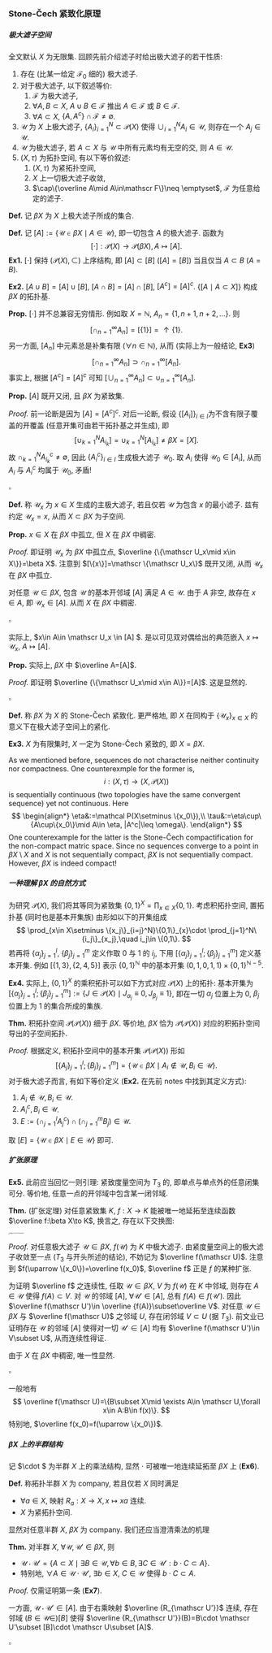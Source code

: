 ### Stone-Čech 紧致化原理

##### 极大滤子空间

全文默认 $X$ 为无限集. 回顾先前介绍滤子时给出极大滤子的若干性质:

1. 存在 (比某一给定 $\mathscr F_0$ 细的) 极大滤子. 
2. 对于极大滤子, 以下叙述等价: 
   1. $\mathscr F$ 为极大滤子,
   2. $\forall A,B\subset  X$, $A\cup B\in \mathscr F$ 推出 $A\in \mathscr F$ 或 $B\in\mathscr F$. 
   3. $\forall A\subset X$, $\{A,A^c\}\cap \mathscr F\neq\emptyset$.  
3. $\mathscr U$ 为 $X$ 上极大滤子, $\{A_i\}_{i=1}^N\subset \mathcal P(X)$ 使得 $\cup_{i=1}^N A_i\in\mathscr U$, 则存在一个 $A_j\in\mathscr U$. 
4. $\mathscr U$ 为极大滤子, 若 $A\subset X$ 与 $\mathscr U$ 中所有元素均有无空的交, 则 $A\in\mathscr U$. 
5. $(X,\tau)$ 为拓扑空间, 有以下等价叙述:
   1.  $(X,\tau)$ 为紧拓扑空间,
   2. $X$ 上一切极大滤子收敛,
   3. $\cap\{\overline A\mid A\in\mathscr F\}\neq \emptyset$, $\mathscr F$ 为任意给定的滤子. 

**Def.** 记 $\beta X$ 为 $X$ 上极大滤子所成的集合. 

**Def.** 记 $[A]:=\{\mathscr U\in \beta X\mid A\in \mathscr U\}$, 即一切包含 $A$ 的极大滤子. 函数为
$$
[\cdot]:\mathcal P(X)\to \mathcal P(\beta X),A\mapsto [A].
$$
**Ex1.** $[\cdot]$ 保持 $(\mathcal P(X),\subset)$ 上序结构, 即 $[A]\subset [B]$ ($[A]=[B]$) 当且仅当 $A\subset B$ ($A=B$). 

**Ex2.** $[A\cup B]=[A]\cup [B]$, $[A\cap B]=[A]\cap [B]$, $[A^c]=[A]^c$. $\{[A\mid A\subset X]\}$ 构成 $\beta X$ 的拓扑基. 

**Prop.** $[\cdot]$ 并不总兼容无穷情形. 例如取 $X=\mathbb N$, $A_n=\{1,n+1,n+2,\ldots\}$. 则
$$
[\cap_{n=1}^\infty A_n]=[\{1\}]=\uparrow \{1\}.
$$
另一方面, $[A_n]$ 中元素总是补集有限 ($\forall n\in\mathbb N$), 从而 (实际上为一般结论, **Ex3**)
$$
[\cap _{n=1}^\infty A_n]\supset \cap_{n=1}^\infty[A_n].
$$
事实上, 根据 $[A^c]=[A]^c$ 可知 $[\cup_{n=1}^\infty A_n]\subset \cup_{n=1}^\infty[ A_n]$. 

**Prop.** $[A]$ 既开又闭, 且 $\beta X$ 为紧致集. 

*Proof.* 前一论断是因为 $[A]=[A^c]^c$​. 对后一论断, 假设 $\{[A_i]\}_{i\in I}$​ 为不含有限子覆盖的开覆盖 (任意开集可由若干拓扑基之并生成), 即
$$
[\cup_{k=1}^NA_{i_k}]=\cup_{k=1}^N [A_{i_k}]\neq \beta X=[X].
$$
故 $\cap _{k=1}^NA_{i_k}^c\neq \emptyset$, 因此 $\{A_i^c\}_{i\in I}$ 生成极大滤子 $\mathscr U_0$. 取 $A_i$ 使得 $\mathscr U_0\in [A_i]$, 从而 $A_i$ 与 $A_i^c$ 均属于 $\mathscr U_0$, 矛盾!

$\square$

**Def.** 称 $\mathscr U_x$ 为 $x\in X$ 生成的主极大滤子, 若且仅若 $\mathscr U$ 为包含 $x$ 的最小滤子. 兹有约定 $\mathscr U_x=x$, 从而 $X\subset \beta X$ 为子空间. 

**Prop.** $x\in X$ 在 $\beta X$ 中孤立, 但 $X$ 在 $\beta X$ 中稠密. 

*Proof.* 即证明 $\mathscr U_x$ 为 $\beta X$ 中孤立点, $\overline {\{\mathscr U_x\mid x\in X\}}=\beta X$. 注意到 $[\{x\}]=\mathscr \{\mathscr U_x\}$ 既开又闭, 从而 $\mathscr U_x$ 在 $\beta X$ 中孤立. 

对任意 $\mathscr U\in \beta X$, 包含 $\mathscr U$ 的基本开邻域 $[A]$ 满足 $A\in \mathscr U$. 由于 $A$ 非空, 故存在 $x\in A$, 即 $\mathscr U_x\in [A]$. 从而 $X$ 在 $\beta X$ 中稠密.

$\square$ 

实际上, $x\in A\in \mathscr U_x \in [A] $. 是以可见双对偶给出的典范嵌入 $x\mapsto \mathscr U_x$, $A\mapsto [A]$. 

**Prop.** 实际上, $\beta X$ 中 $\overline A=[A]$. 

*Proof.* 即证明 $\overline {\{\mathscr U_x\mid x\in A\}}=[A]$. 这是显然的. 

$\square$ 

**Def.** 称 $\beta X$ 为 $X$ 的 Stone-Čech 紧致化. 更严格地, 即 $X$ 在同构于 $\{\mathscr U_x\}_{x\in X}$ 的意义下在极大滤子空间上的紧化. 

**Ex3.** $X$ 为有限集时, $X$ 一定为 Stone-Čech 紧致的, 即 $X=\beta X$. 

As we mentioned before, sequences do not characterise neither continuity nor compactness. One counterexmple for the former is,
$$
i:(X,\tau)\to (X,\mathcal P(X))
$$
is sequentially continuous (two topologies have the same convergent sequence) yet not continuous. Here
$$
\begin{align*}
\eta&:=\mathcal P(X\setminus \{x_0\}),\\
\tau&:=\eta\cup\{A\cup\{x_0\}\mid A\in \eta, |A^c|\leq \omega\}.
\end{align*}
$$
One counterexample for the latter is the Stone-Čech compactification for the non-compact matric space. Since no sequences converge to a point in $\beta X\setminus X$ and $X$ is not sequentially compact, $\beta X$ is not sequentially compact. However, $\beta X$ is indeed compact!

##### 一种理解 $\beta X$ 的自然方式 

为研究 $\mathcal P(X)$, 我们将其等同为紧致集 $\{0,1\}^X=\prod_{x\in X}\{0,1\}$​. 考虑积拓扑空间, 置拓扑基 (同时也是基本开集族) 由形如以下的开集组成
$$
\prod_{x\in X\setminus \{x_j\}_{i=j}^N}\{0,1\}_{x}\cdot \prod_{j=1}^N\{i_j\}_{x_j},\quad i_j\in \{0,1\}.
$$
若再将 $\{\alpha_j\}_{j=1}^l$, $\{\beta_j\}_{j=1}^m$ 定义作取 $0$ 与 $1$ 的 $i_j$, 下用 $[ \{\alpha_j\}_{j=1}^l;\{\beta_j\}_{j=1}^m]$ 定义基本开集. 例如 $[\{1,3\},\{2,4,5\}]$ 表示 $\{0,1\}^{\mathbb N}$ 中的基本开集 $(0,1,0,1,1)\times  \{0,1\}^{\mathbb N-5}$. 

**Ex4.** 实际上, $\{0,1\}^X$ 的乘积拓扑可以如下方式对应 $\mathcal P(X)$ 上的拓扑: 基本开集为 $[ \{\alpha_j\}_{j=1}^l;\{\beta_j\}_{j=1}^m]:=\{J\in \mathcal P(X)\mid J_{\alpha_j}\equiv 0, J_{\beta_j}\equiv 1\}$, 即在一切 $\alpha_j$ 位置上为 $0$, $\beta_j$ 位置上为 $1$ 的集合所成的集族. 

**Thm.** 积拓扑空间 $\mathcal P(\mathcal P(X))$ 细于 $\beta X$. 等价地, $\beta X$ 恰为 $\mathcal P(\mathcal P(X))$ 对应的积拓扑空间导出的子空间拓扑. 

*Proof.* 根据定义, 积拓扑空间中的基本开集 $\mathcal P(\mathcal P(X))$ 形如
$$
[\{A_j\}_{j=1}^l;\{B_j\}_{j=1}^m]=\{\mathscr U \in \beta X\mid A_i\notin \mathscr U,B_i\in \mathscr U\}.
$$
对于极大滤子而言, 有如下等价定义 (**Ex2.** 在先前 notes 中找到其定义方式):

1. $A_i\notin \mathscr U,B_i\in \mathscr U$.
2. $A_i^c,B_i\in \mathscr U$.
3. $E:=(\cap_{j=1}^l A_j^c)\cap (\cap_{j=1}^m B_j)\in \mathscr U$. 

取 $[E]=\{\mathscr U\in \beta X\mid E\in\mathscr U\}$ 即可.

##### 扩张原理

**Ex5.** 此前应当回忆一则引理: 紧致度量空间为 $T_3$ 的, 即单点与单点外的任意闭集可分. 等价地, 任意一点的开邻域中包含某一闭邻域. 

**Thm.** (扩张定理) 对任意紧致集 $K$, $f:X\to K$ 能被唯一地延拓至连续函数 $\overline f:\beta X\to K$, 换言之, 存在以下交换图:

<img src="https://s2.loli.net/2022/07/03/ZUOiBLCKvGoRF2D.png" alt="image-20220703154858213" style="zoom:15%;" />

*Proof.* 对任意极大滤子 $\mathscr U \in \beta X$, $f(\mathscr U)$ 为 $K$ 中极大滤子. 由紧度量空间上的极大滤子收敛至一点 ($T_3$ 与开头所述的结论), 不妨记为 $\overline f(\mathscr U)$. 注意到 $f(\uparrow \{x_0\})=\overline f(x_0)$, $\overline f$ 正是 $f$ 的某种扩张. 

为证明 $\overline f$ 之连续性, 任取 $\mathscr U\in\beta X$, $V$ 为 $f(\mathscr U)$ 在 $K$ 中邻域, 则存在 $A\in \mathscr U$ 使得 $f(A)\subset V$. 对 $\mathscr U$ 的邻域 $[A]$, $\forall \mathscr U'\in [A]$, 总有 $f(A)\in f(\mathscr U')$. 因此 $\overline f(\mathscr U')\in \overline {f(A)}\subset\overline V$. 对任意 $\mathscr U\in\beta X$ 与 $\overline f(\mathscr U)$ 之邻域 $U$, 存在闭邻域 $V\subset U$ (据 $T_3$). 前文业已证明存在 $\mathscr U$ 的邻域 $[A]$ 使得对一切 $\mathscr U' \in [A]$ 均有 $\overline f(\mathscr U')\in V\subset U$, 从而连续性得证.

由于 $X$ 在 $\beta X$ 中稠密, 唯一性显然. 

$\square$

一般地有
$$
\overline f(\mathscr U)=\{B\subset X\mid \exists A\in \mathscr U,\forall x\in A:B\in f(x)\}.
$$
特别地, $\overline f(x_0)=f(\uparrow \{x_0\})$.

##### $\beta X$ 上的半群结构

记 $\cdot $ 为半群 $X$ 上的乘法结构, 显然 $\cdot$ 可被唯一地连续延拓至 $\beta X$ 上 (**Ex6**). 

**Def.** 称拓扑半群 $X$ 为 company, 若且仅若 $X$ 同时满足

* $\forall a\in X$, 映射 $R_a:X\to X,x\mapsto xa$ 连续.
* $X$ 为紧拓扑空间. 

显然对任意半群 $X$, $\beta X$ 为 company. 我们还应当澄清乘法的机理

**Thm.** 对半群 $X$, $\forall \mathscr U,\mathscr U'\in \beta X$, 则

* $\mathscr U\cdot \mathscr U'=\{A\subset X\mid \exists B\in \mathscr U,\forall b\in B,\exists C\in \mathscr U':b\cdot C\subset A\}$. 
* 特别地, $\forall A\in\mathscr U\cdot \mathscr U'$, $\exists b\in X$, $C\in \mathscr U$ 使得 $b\cdot C\subset A$. 

*Proof.* 仅需证明第一条 (**Ex7**). 

一方面, $\mathscr U \cdot \mathscr U'\in [A]$. 由于右乘映射 $\overline {R_{\mathscr U'}}$ 连续, 存在邻域 $(B\in \mathscr U\in )[B]$ 使得 $\overline {R_{\mathscr U'}}(B)=B\cdot \mathscr U'\subset [B]\cdot \mathscr U\subset [A]$. 

$\square$ 
